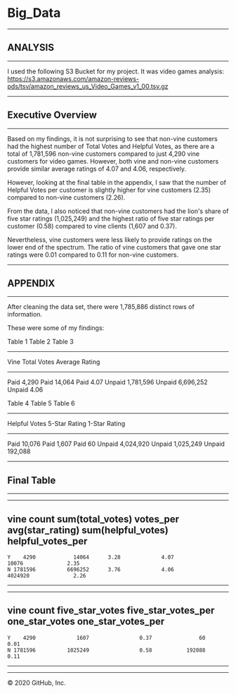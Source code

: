 # Big_Data

-------------------------------------------------------------------------------------------------
## ANALYSIS 
-------------------------------------------------------------------------------------------------
I used the following S3 Bucket for my project.  It was video games analysis:
https://s3.amazonaws.com/amazon-reviews-pds/tsv/amazon_reviews_us_Video_Games_v1_00.tsv.gz

-------------------------------------------------------------------------------------------------
## Executive Overview
-------------------------------------------------------------------------------------------------

Based on my findings, it is not surprising to see that non-vine customers had the highest number 
of Total Votes and Helpful Votes, as there are a total of 1,781,596 non-vine customers compared 
to just 4,290 vine customers for video games.  However, both vine and non-vine customers provide 
similar average ratings of 4.07 and 4.06, respectively.

However, looking at the final table in the appendix, I saw that the number of Helpful Votes per 
customer is slightly higher for vine customers (2.35) compared to non-vine customers (2.26).

From the data, I also noticed that non-vine customers had the lion's share of five star ratings
(1,025,249) and the highest ratio of five star ratings per customer (0.58) compared to vine 
clients (1,607 and 0.37).  

Nevertheless, vine customers were less likely to provide ratings on the lower end of the spectrum.
The ratio of vine customers that gave one star ratings were 0.01 compared to 0.11 for non-vine
customers.


------------------------------------------------------------------------------------------------
## APPENDIX
------------------------------------------------------------------------------------------------
After cleaning the data set, there were 1,785,886 distinct rows of information.

These were some of my findings:


Table 1                           Table 2                            Table 3
--------------------              ----------------------             ----------------------
Vine                              Total Votes                        Average Rating
--------------------              ----------------------             ----------------------
Paid           4,290              Paid            14,064             Paid              4.07
Unpaid     1,781,596              Unpaid       6,696,252             Unpaid            4.06



Table 4                           Table 5                            Table 6
--------------------              ----------------------             ----------------------
Helpful Votes                     5-Star Rating                      1-Star Rating
--------------------              ----------------------             ----------------------
Paid          10,076              Paid             1,607             Paid                60
Unpaid     4,024,920              Unpaid       1,025,249             Unpaid         192,088


---------------
## Final Table
---------------

-----------------------------------------------------------------------------------------------
 vine   count sum(total_votes) votes_per avg(star_rating) sum(helpful_votes) helpful_votes_per 
-----------------------------------------------------------------------------------------------
    Y    4290            14064      3.28             4.07              10076              2.35    
    N 1781596          6696252      3.76             4.06            4024920              2.26
-----------------------------------------------------------------------------------------------

---------------------------------------------------------------------------------------
 vine   count  five_star_votes five_star_votes_per   one_star_votes one_star_votes_per
---------------------------------------------------------------------------------------
    Y    4290             1607                0.37               60               0.01
    N 1781596          1025249                0.58           192088               0.11
---------------------------------------------------------------------------------------

---------------------------------------------------------------------------------------------------
© 2020 GitHub, Inc.
